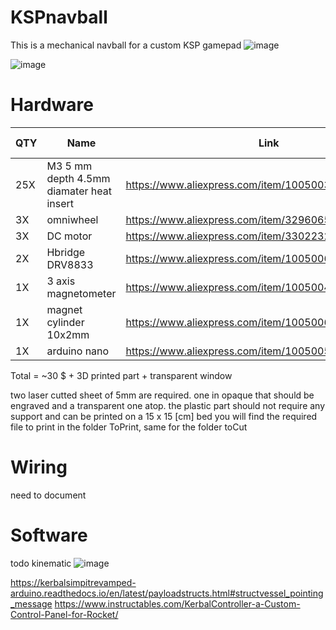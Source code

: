 # KSPnavball
This is a mechanical navball for a custom KSP gamepad
![image](https://github.com/nathmo/KSPnavball/assets/15912256/5c1769ef-e88f-401f-ba0e-cd558ead052a)

![image](https://github.com/nathmo/KSPnavball/assets/15912256/9fc43bbe-85c4-4ff6-bae5-b05bcc70e708)

# Hardware
|QTY|Name|Link|total price|
|---|----|----|----|
|25X|M3 5 mm depth 4.5mm diamater heat insert |https://www.aliexpress.com/item/1005003582355741.html|3.5$|
|3X |omniwheel |https://www.aliexpress.com/item/32960657744.html| 8$|
|3X |DC motor |https://www.aliexpress.com/item/33022320164.html|  7$|
|2X |Hbridge DRV8833 |https://www.aliexpress.com/item/1005006444609771.html|      2.5$|
|1X |3 axis magnetometer |https://www.aliexpress.com/item/1005004853135350.html|  4.5$ |
|1X |magnet cylinder 10x2mm |https://www.aliexpress.com/item/1005006362930902.html| 2$ |
|1X |arduino nano |https://www.aliexpress.com/item/1005005702204423.html|2.5$|
Total = ~30 $ + 3D printed part + transparent window

two laser cutted sheet of 5mm are required. one in opaque that should be engraved and a transparent one atop.
the plastic part should not require any support and can be printed on a 15 x 15 [cm] bed
you will find the required file to print in the folder ToPrint, same for the folder toCut

# Wiring
need to document

# Software
todo
kinematic
![image](https://github.com/nathmo/KSPnavball/assets/15912256/510b11fc-0e1a-4d99-b240-2ef83f917c3a)

https://kerbalsimpitrevamped-arduino.readthedocs.io/en/latest/payloadstructs.html#structvessel_pointing_message
https://www.instructables.com/KerbalController-a-Custom-Control-Panel-for-Rocket/
